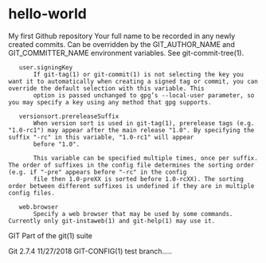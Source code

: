 # hello-world
My first Github repository
           Your full name to be recorded in any newly created commits. Can be overridden by the GIT_AUTHOR_NAME and GIT_COMMITTER_NAME environment variables. See git-commit-tree(1).

       user.signingKey
           If git-tag(1) or git-commit(1) is not selecting the key you want it to automatically when creating a signed tag or commit, you can override the default selection with this variable. This
           option is passed unchanged to gpg’s --local-user parameter, so you may specify a key using any method that gpg supports.

       versionsort.prereleaseSuffix
           When version sort is used in git-tag(1), prerelease tags (e.g. "1.0-rc1") may appear after the main release "1.0". By specifying the suffix "-rc" in this variable, "1.0-rc1" will appear
           before "1.0".

           This variable can be specified multiple times, once per suffix. The order of suffixes in the config file determines the sorting order (e.g. if "-pre" appears before "-rc" in the config
           file then 1.0-preXX is sorted before 1.0-rcXX). The sorting order between different suffixes is undefined if they are in multiple config files.

       web.browser
           Specify a web browser that may be used by some commands. Currently only git-instaweb(1) and git-help(1) may use it.

GIT
       Part of the git(1) suite

Git 2.7.4                                                                                     11/27/2018                                                                                 GIT-CONFIG(1)
test branch.....
